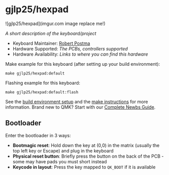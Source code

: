# gjlp25/hexpad

![gjlp25/hexpad](imgur.com image replace me!)

*A short description of the keyboard/project*

* Keyboard Maintainer: [Robert Postma](https://github.com/gjlp25)
* Hardware Supported: *The PCBs, controllers supported*
* Hardware Availability: *Links to where you can find this hardware*

Make example for this keyboard (after setting up your build environment):

    make gjlp25/hexpad:default

Flashing example for this keyboard:

    make gjlp25/hexpad:default:flash

See the [build environment setup](https://docs.qmk.fm/#/getting_started_build_tools) and the [make instructions](https://docs.qmk.fm/#/getting_started_make_guide) for more information. Brand new to QMK? Start with our [Complete Newbs Guide](https://docs.qmk.fm/#/newbs).

## Bootloader

Enter the bootloader in 3 ways:

* **Bootmagic reset**: Hold down the key at (0,0) in the matrix (usually the top left key or Escape) and plug in the keyboard
* **Physical reset button**: Briefly press the button on the back of the PCB - some may have pads you must short instead
* **Keycode in layout**: Press the key mapped to `QK_BOOT` if it is available
